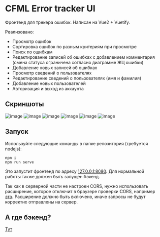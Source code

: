 # CFML Error tracker UI

Фронтенд для трекера ошибок.
Написан на Vue2 + Vuetify.

Реализовано:
- Просмотр ошибок
- Сортировка ошибок по разным критериям при просмотре
- Поиск по ошибкам
- Редактирование записей об ошибках с добавлением комментария 
(смена статуса ограничена согласно диаграмме ЖЦ ошибки)
- Добавление новых записей об ошибках
- Просмотр сведений о пользователях
- Редактирование сведений о пользователях (имя и фамилия)
- Добавление новых пользователей
- Авторизация и выход из аккаунта

## Скриншоты
![image](https://user-images.githubusercontent.com/32914913/191366368-cd525d5b-07fe-4f12-beee-8fd34472de70.png)
![image](https://user-images.githubusercontent.com/32914913/191366443-69e387ba-d34a-4472-b882-c88d4d6e82bd.png)
![image](https://user-images.githubusercontent.com/32914913/191366410-beea3cd7-72b8-4205-94ca-bd0d8a3aa1f9.png)
![image](https://user-images.githubusercontent.com/32914913/191366478-969b871a-12fc-45b6-be94-d9b2f5454357.png)
![image](https://user-images.githubusercontent.com/32914913/191366493-87c3ebaf-7c5f-4ec2-9a85-16ec061dddae.png)
![image](https://user-images.githubusercontent.com/32914913/191366539-68330946-1cc3-49af-900d-acdc1f53a8a1.png)

## Запуск
Используйте следующие команды в папке репозитория (требуется nodejs):
```
npm i
npm run serve
```

Это запустит фронтенд по адресу [127.0.0.1:8080](http://127.0.0.1:8080). 
Для нормальной работы также должен быть запущен бэкенд.

Так как в серверной части не настроен CORS, нужно использовать расширение, которое
отключит в браузере проверки CORS, например [это](https://chrome.google.com/webstore/detail/cors-unblock/lfhmikememgdcahcdlaciloancbhjino/).
Расширение должно быть включено, иначе запросы не будут корректно отправлены на сервер.


## А где бэкенд?
[Тут](https://github.com/Kartearis/cfml-et-rest)
